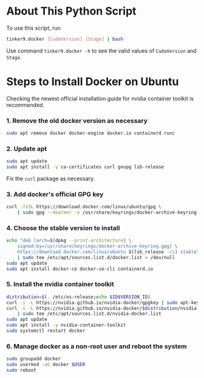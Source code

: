 # About This Python Script

To use this script, run
```bash
tinker9.docker [CudaVersion] [Stage] | bash
```

Use command `tinker9.docker -h` to see the valid values of `CudaVersion` and `Stage`.

# Steps to Install Docker on Ubuntu

Checking the newest official installation guide for nvidia container toolkit
is recommended.

### 1. Remove the old docker version as necessary
```bash
sudo apt remove docker docker-engine docker.io containerd runc
```

### 2. Update apt
```bash
sudo apt update
sudo apt install -y ca-certificates curl gnupg lsb-release
```
Fix the `curl` package as necessary.

### 3. Add docker's official GPG key
```bash
curl -fsSL https://download.docker.com/linux/ubuntu/gpg \
    | sudo gpg --dearmor -o /usr/share/keyrings/docker-archive-keyring.gpg
```

### 4. Choose the stable version to install
```bash
echo "deb [arch=$(dpkg --print-architecture) \
    signed-by=/usr/share/keyrings/docker-archive-keyring.gpg] \
    https://download.docker.com/linux/ubuntu $(lsb_release -cs) stable" \
    | sudo tee /etc/apt/sources.list.d/docker.list > /dev/null
sudo apt update
sudo apt install docker-ce docker-ce-cli containerd.io
```

### 5. Install the nvidia container toolkit
```bash
distribution=$(. /etc/os-release;echo $ID$VERSION_ID)
curl -s -L https://nvidia.github.io/nvidia-docker/gpgkey | sudo apt-key add -
curl -s -L https://nvidia.github.io/nvidia-docker/$distribution/nvidia-docker.list \
    | sudo tee /etc/apt/sources.list.d/nvidia-docker.list
sudo apt update
sudo apt install -y nvidia-container-toolkit
sudo systemctl restart docker
```

### 6. Manage docker as a non-root user and reboot the system
```bash
sudo groupadd docker
sudo usermod -aG docker $USER
sudo reboot
```